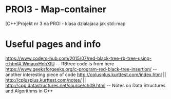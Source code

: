 # PROI3 - Map-container
[C++]Projekt nr 3 na PROI - klasa dzialajaca jak std::map

# Useful pages and info
https://www.coders-hub.com/2015/07/red-black-tree-rb-tree-using-c.html#.WmauxHnhXIU  -- RBtree code is from here
https://www.geeksforgeeks.org/c-program-red-black-tree-insertion/ -- another interesting piece of code
http://cplusplus.kurttest.com/index.html          ||
http://cplusplus.kurttest.com/notes/              ||
http://cpp.datastructures.net/source/ch09.html    -- Notes on Data Structures and Algorithms in C++
